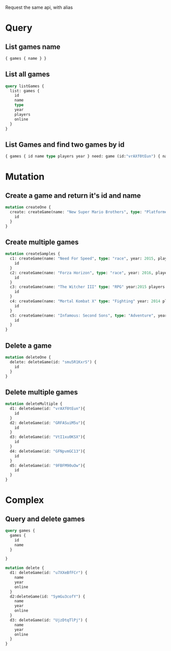 Request the same api, with alias

# Query
## List games name
```graphQL
{ games { name } }
```
## List all games
```graphQL
query listGames {
  list: games {
    id
    name
    type
    year
    players
    online
  }
}
```

## List Games and find two games by id
```graphQL
{ games { id name type players year } need: game (id:"vrAXf0tEun") { name } witcher: game (id:"GRFASuiM5u") { name } }
```

# Mutation
## Create a game and return it's id and name
```graphQL
mutation createOne {
  create: createGame(name: "New Super Mario Brothers", type: "Platformer", year: 2006, players: 1, online: false) {
    id
  }
}
```
## Create multiple games
```graphQL
mutation createSamples {
  c1: createGame(name: "Need For Speed", type: "race", year: 2015, players: 1, online: true) {
    id
  }
  c2: createGame(name: "Forza Horizon", type: "race", year: 2016, players: 1, online: true){
    id
  }
  c3: createGame(name: "The Witcher III" type: "RPG" year:2015 players:1 online: false){
    id
  }
  c4: createGame(name: "Mortal Kombat X" type: "Fighting" year: 2014 players:2 online:true){
    id
  }
  c5: createGame(name: "Infamous: Second Sons", type: "Adventure", year: 2012, players: 1, online: false) {
    id
  }
}
```

## Delete a game
```graphQL
mutation deleteOne {
  delete: deleteGame(id: "smu5R1KxrS") {
    id
  }
}
```

## Delete multiple games
```graphQL
mutation deleteMultiple {
  d1: deleteGame(id: "vrAXf0tEun"){
    id
  }
  d2: deleteGame(id: "GRFASuiM5u"){
    id
  }
  d3: deleteGame(id: "VtI1xu0KSX"){
    id
  }
  d4: deleteGame(id: "GFNpvmGC13"){
    id
  }
  d5: deleteGame(id: "9FBFM90uOw"){
    id
  }
}
```

# Complex
## Query and delete games
```graphQL
query games {
  games {
    id
    name
  }

}

mutation delete {
  d1: deleteGame(id: "u7XXeBfFCr") {
    name
    year
    online
  }
  d2:deleteGame(id: "5ymGu3cofY") {
    name
    year
    online
  }
  d3: deleteGame(id: "UjzDtqTlPj") {
    name
    year
    online
  }
}
```
